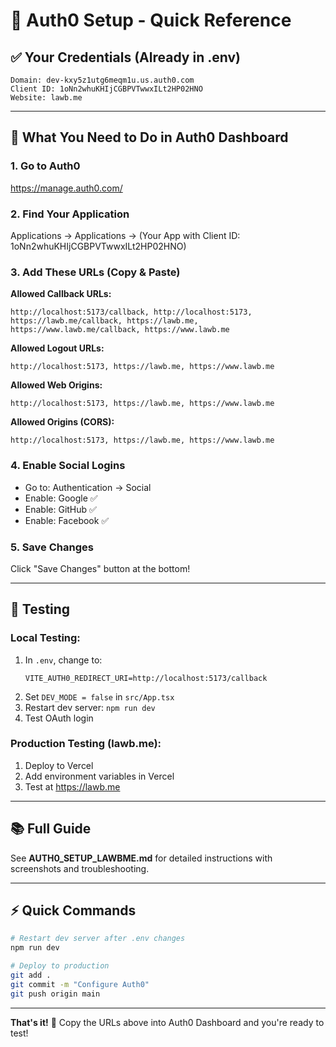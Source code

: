 # 🔐 Auth0 Setup - Quick Reference

## ✅ Your Credentials (Already in .env)

```
Domain: dev-kxy5z1utg6meqm1u.us.auth0.com
Client ID: 1oNn2whuKHIjCGBPVTwwxILt2HP02HNO
Website: lawb.me
```

---

## 🚀 What You Need to Do in Auth0 Dashboard

### 1. Go to Auth0
https://manage.auth0.com/

### 2. Find Your Application
Applications → Applications → (Your App with Client ID: 1oNn2whuKHIjCGBPVTwwxILt2HP02HNO)

### 3. Add These URLs (Copy & Paste)

**Allowed Callback URLs:**
```
http://localhost:5173/callback, http://localhost:5173, https://lawb.me/callback, https://lawb.me, https://www.lawb.me/callback, https://www.lawb.me
```

**Allowed Logout URLs:**
```
http://localhost:5173, https://lawb.me, https://www.lawb.me
```

**Allowed Web Origins:**
```
http://localhost:5173, https://lawb.me, https://www.lawb.me
```

**Allowed Origins (CORS):**
```
http://localhost:5173, https://lawb.me, https://www.lawb.me
```

### 4. Enable Social Logins
- Go to: Authentication → Social
- Enable: Google ✅
- Enable: GitHub ✅
- Enable: Facebook ✅

### 5. Save Changes
Click "Save Changes" button at the bottom!

---

## 🧪 Testing

### Local Testing:
1. In `.env`, change to:
   ```
   VITE_AUTH0_REDIRECT_URI=http://localhost:5173/callback
   ```
2. Set `DEV_MODE = false` in `src/App.tsx`
3. Restart dev server: `npm run dev`
4. Test OAuth login

### Production Testing (lawb.me):
1. Deploy to Vercel
2. Add environment variables in Vercel
3. Test at https://lawb.me

---

## 📚 Full Guide
See **AUTH0_SETUP_LAWBME.md** for detailed instructions with screenshots and troubleshooting.

---

## ⚡ Quick Commands

```bash
# Restart dev server after .env changes
npm run dev

# Deploy to production
git add .
git commit -m "Configure Auth0"
git push origin main
```

---

**That's it!** 🎉 Copy the URLs above into Auth0 Dashboard and you're ready to test!
